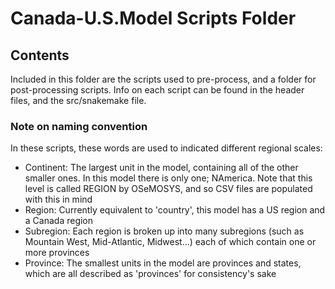 # Canada-U.S.Model Scripts Folder

## Contents
Included in this folder are the scripts used to pre-process, and a folder for post-processing scripts. Info on each script can be found in the header files, and the src/snakemake file.

### Note on naming convention
In these scripts, these words are used to indicated different regional scales:

- Continent: The largest unit in the model, containing all of the other smaller ones. In this model there is only one; NAmerica. Note that this level is called REGION by OSeMOSYS, and so CSV files are populated with this in mind
- Region: Currently equivalent to 'country', this model has a US region and a Canada region
- Subregion: Each region is broken up into many subregions (such as Mountain West, Mid-Atlantic, Midwest...) each of which contain one or more provinces
- Province: The smallest units in the model are provinces and states, which are all described as 'provinces' for consistency's sake
